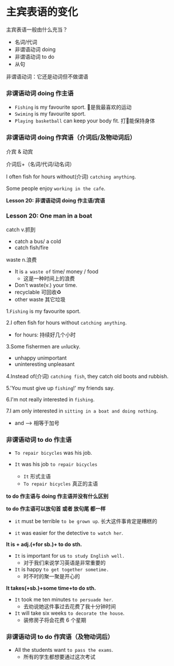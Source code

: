 # 主宾表语的变化

主宾表语一般由什么充当？
* 名词/代词
* 非谓语动词 doing
* 非谓语动词 to do
* 从句

非谓语动词：它还是动词但不做谓语

### 非谓语动词 doing 作主语
* `Fishing` is my favourite sport. 🎣是我最喜欢的运动
* `Swiming` is my favourite sport.
* `Playing basketball` can keep your body fit. 打🏀能保持身体

### 非谓语动词 doing 作宾语（介词后/及物动词后）
介宾 & 动宾

介词后+（名词/代词/动名词）

I often fish for hours without(介词) `catching anything`.

Some people enjoy `working in the cafe`.

**Lesson 20: 非谓语动词 doing 作主语/宾语**

### Lesson 20: One man in a boat

catch v.抓到
* catch a bus/ a cold
* catch fish/fire

waste n.浪费
* It is `a waste of` time/ money / food
  * 这是一种时间上的浪费
* Don't waste(v.) your time.
* recyclable 可回收♻️
* other waste 其它垃圾

1.`Fishing` is my favourite sport.

2.I often fish for hours without `catching anything`.
* for hours: 持续好几个小时

3.Some fishermen are `un`lucky.
* unhappy   unimportant
* uninteresting  unpleasant

4.Instead of(介词) `catching fish`, they catch old boots and rubbish.

5.'You must give up `fishing`!' my friends say.

6.I'm not really interested in `fishing`.

7.I am only interested in `sitting in a boat and doing nothing`.
* and --> 相等于加号

### 非谓语动词 to do 作主语

* `To repair bicycles` was his job. 

* `It` was his job `to repair bicycles`
  * `It` 形式主语
  * `To repair bicycles` 真正的主语

**to do 作主语与 doing 作主语并没有什么区别**

**to do 作主语可以放句首 或者 放句尾 都一样**

* `it` must be terrible `to be grown up`. 长大这件事肯定是糟糕的

* `it` was easier for the detective `to watch her`.

**It is + adj.(+for sb.)+ to do sth.**
* `It` is important for us `to study English well.`
  * 对于我们来说学习英语是非常重要的
* `It` is happy `to get together sometime.`
  * 时不时的聚一聚是开心的

**It takes(+sb.)+some time+to do sth.**
* `It` took me ten minutes `to persuade her`.
  * 去劝说她这件事过去花费了我十分钟时间
* `It` will take six weeks `to decorate the house`.
  * 装修房子将会花费 6 个星期

### 非谓语动词 to do 作宾语（及物动词后）
* All the students want `to pass the exams`.
  * 所有的学生都想要通过这次考试







